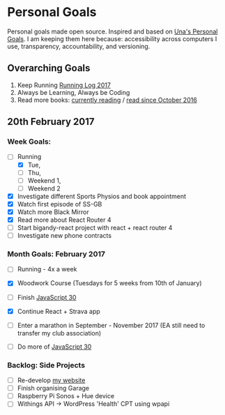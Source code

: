 Personal Goals
==============

Personal goals made open source. Inspired and based on [Una's Personal Goals](https://github.com/una/personal-goals). I am keeping them here because: accessibility across computers I use, transparency, accountability, and versioning.

## Overarching Goals
1. Keep Running [Running Log 2017](/running/2017-weekly.md)
2. Always be Learning, Always be Coding
3. Read more books: [currently reading](/books/books-in-progress.md) / [read since October 2016](/books/books-read.md)

## 20th February 2017

### Week Goals:
- [ ] Running
  - [x] Tue,
  - [ ] Thu,
  - [ ] Weekend 1,
  - [ ] Weekend 2
- [x] Investigate different Sports Physios and book appointment
- [x] Watch first episode of SS-GB
- [x] Watch more Black Mirror
- [x] Read more about React Router 4
- [ ] Start bigandy-react project with react + react router 4
- [ ] Investigate new phone contracts

### Month Goals: February 2017
- [ ] Running - 4x a week
- [x] Woodwork Course (Tuesdays for 5 weeks from 10th of January)
- [ ] Finish [JavaScript 30](https://javascript30.com/)
- [x] Continue React + Strava app
- [ ] Enter a marathon in September - November 2017 (EA still need to transfer my club association)
- [ ] Do more of [JavaScript 30](https://javascript30.com/)


### Backlog: Side Projects
- [ ] Re-develop [my website](https://big-andy.co.uk)
- [ ] Finish organising Garage
- [ ] Raspberry Pi Sonos + Hue device
- [ ] Withings API -> WordPress 'Health' CPT using wpapi
